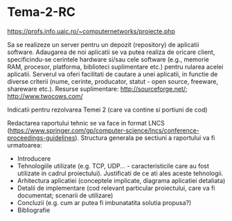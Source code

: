 # Tema-2-RC

https://profs.info.uaic.ro/~computernetworks/proiecte.php

Sa se realizeze un server pentru un depozit (repository) de aplicatii software. Adaugarea de noi aplicatii se va putea realiza de oricare client, specificindu-se cerintele hardware si/sau cele software (e.g., memorie RAM, procesor, platforma, biblioteci suplimentare etc.) pentru rularea acelei aplicatii. Serverul va oferi facilitati de cautare a unei aplicatii, in functie de diverse criterii (nume, cerinte, producator, statut - open source, freeware, shareware etc.).
Resurse suplimentare: http://sourceforge.net/; http://www.twocows.com/


Indicatii pentru rezolvarea Temei 2 (care va contine si portiuni de cod)

Redactarea raportului tehnic se va face in format LNCS (https://www.springer.com/gp/computer-science/lncs/conference-proceedings-guidelines). Structura generala pe sectiuni a raportului va fi urmatoarea:

- Introducere
- Tehnologiile utilizate (e.g. TCP, UDP... - caracteristicile care au fost utilizate in cadrul proiectului). Justificati de ce ati ales aceste tehnologii.
- Arhitectura aplicatiei (conceptele implicate, diagrama aplicatiei detaliata)
- Detalii de implementare (cod relevant particular proiectului, care va fi documentat; scenarii de utilizare)
- Concluzii (e.g. cum ar putea fi imbunatatita solutia propusa?)
- Bibliografie

